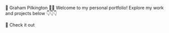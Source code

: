 🌟 Graham Pilkington 
👩‍💻 Welcome to my personal portfolio!
Explore my work and projects below 👇👇👇

🔗 Check it out